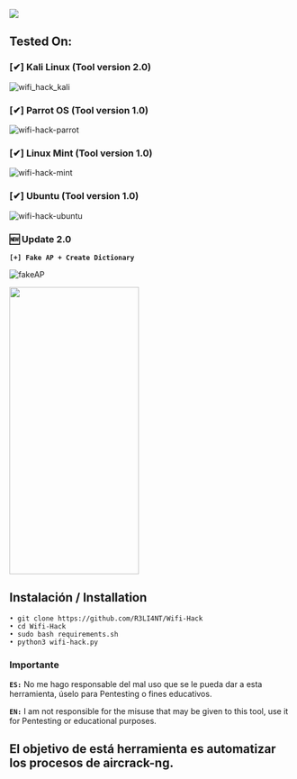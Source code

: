 <a align="center"><img src="https://user-images.githubusercontent.com/75953873/115979290-66309900-a55b-11eb-8259-4b125efc42bb.png"></a>

## Tested On:

### [✔] Kali Linux (Tool version 2.0)

![wifi_hack_kali](https://user-images.githubusercontent.com/75953873/156777856-54c9a72a-a662-497a-a343-603761b38596.png)


### [✔] Parrot OS (Tool version 1.0)

![wifi-hack-parrot](https://user-images.githubusercontent.com/75953873/139566052-79982b92-28a7-4e6d-9afa-266032f9677e.png)


### [✔] Linux Mint (Tool version 1.0)

![wifi-hack-mint](https://user-images.githubusercontent.com/75953873/139563944-7eef6e72-05fd-4481-bcc4-bffa6edbb512.png)


### [✔] Ubuntu (Tool version 1.0)

![wifi-hack-ubuntu](https://user-images.githubusercontent.com/75953873/140593033-e8498792-2f3d-4651-8787-f882a43901b9.png)


### 🆕 Update 2.0
**`[+] Fake AP + Create Dictionary`**

![fakeAP](https://user-images.githubusercontent.com/75953873/174706969-1ca06a64-e34c-4a99-9502-56291a2d188b.png)

<img src="https://user-images.githubusercontent.com/75953873/156779190-1c07faca-2e1c-453c-9c82-42396bf19acd.jpg" width="230" height="510">


## Instalación / Installation

```
• git clone https://github.com/R3LI4NT/Wifi-Hack
• cd Wifi-Hack
• sudo bash requirements.sh
• python3 wifi-hack.py
```

### Importante

**`ES:`** No me hago responsable del mal uso que se le pueda dar a esta herramienta, úselo para Pentesting o fines educativos.

**`EN:`**  I am not responsible for the misuse that may be given to this tool, use it for Pentesting or educational purposes.


## El objetivo de está herramienta es automatizar los procesos de aircrack-ng.

